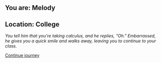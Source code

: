 
## You are: Melody
## Location: College

*You tell him that you're taking calculus, and he replies, "Oh." Embarrassed, he gives you a quick smile
and walks away, leaving you to continue to your class.*

[Continue journey](/node/biology)
